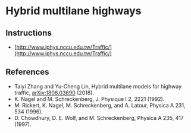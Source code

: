 # Hybrid multilane highways


## Instructions
* [http://www.iphys.nccu.edu.tw/Traffic/](http://www.iphys.nccu.edu.tw/Traffic/)


## References
* Taiyi Zhang and Yu-Cheng Lin, Hybrid multilane models for highway traffic, [arXiv:1808.03690](https://arxiv.org/abs/1808.03690) (2018).
* K. Nagel and M. Schreckenberg, J. Physique I 2, 2221 (1992).
* M. Rickert, K. Nagel, M. Schreckenberg, and A. Latour, Physica A 231, 534 (1996).
* D. Chowdhury, D. E. Wolf, and M. Schreckenberg, Physica A 235, 417 (1997).
